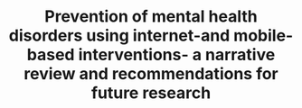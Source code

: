 --- 
abstract: '' 
authors: 
 - admin
 -  P Cuijpers
 -  RF Muñoz
 -  H Baumeister
doi: '' 
featured: false 
publication: '*Frontiers in psychiatry*, 115' 
publication_short: '' 
publishDate: '2017-01-01' 
title: 'Prevention of mental health disorders using internet-and mobile-based interventions- a narrative review and recommendations for future research' 
url_code: '' 
url_dataset: '' 
url_pdf: '' 
url_poster: '' 
url_project: '' 
url_slides: '' 
url_source: '' 
url_video: '' 
---
